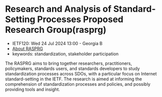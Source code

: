# Research and Analysis of Standard-Setting Processes Proposed Research Group(rasprg)
* <IETFschedule>IETF120: Wed 24 Jul 2024 13:00 - Georgia B</IETFschedule>
* [About RASPRG](https://datatracker.ietf.org/group/rasprg/about/)
* keywords: standardization, stakeholder participation

The RASPRG aims to bring together researchers, practitioners, policymakers, standards users, and standards developers to study standardization processes across SDOs, with a particular focus on Internet standard-setting in the IETF. The research is aimed at informing the comprehension of standardization processes and policies, and possibly providing tools and insight.
